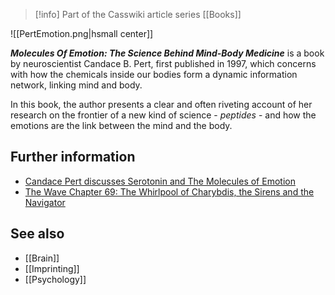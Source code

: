 > [!info] Part of the Casswiki article series [[Books]]

![[PertEmotion.png|hsmall center]]


_**Molecules Of Emotion: The Science Behind Mind-Body Medicine**_ is a book by neuroscientist Candace B. Pert, first published in 1997, which concerns with how the chemicals inside our bodies form a dynamic information network, linking mind and body.

In this book, the author presents a clear and often riveting account of her research on the frontier of a new kind of science - _peptides_ - and how the emotions are the link between the mind and the body.

Further information
-------------------

*   [Candace Pert discusses Serotonin and The Molecules of Emotion](https://www.youtube.com/watch?v=Z_aMpCslIq0)
*   [The Wave Chapter 69: The Whirlpool of Charybdis, the Sirens and the Navigator](http://cassiopaea.org/2012/03/25/the-wave-chapter-69-the-whirlpool-of-charybdis-the-sirens-and-the-navigator/)

See also
--------

*   [[Brain]]
*   [[Imprinting]]
*   [[Psychology]]